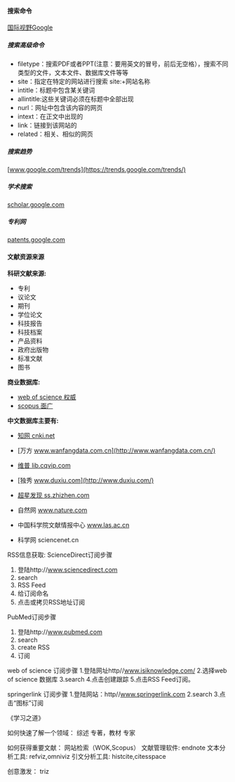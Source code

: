 #### 搜索命令

[国际视野Google](https://www.google.com/ncr/)

##### 搜索高级命令
- filetype：搜索PDF或者PPT(注意：要用英文的冒号，前后无空格），搜索不同类型的文件，文本文件、数据库文件等等
- site：指定在特定的网站进行搜索 site:+网站名称
- intitle：标题中包含某关键词
- allintitle:这些关键词必须在标题中全部出现
- nurl：网址中包含该内容的网页
- intext：在正文中出现的
- link：链接到该网站的
- related：相关、相似的网页

##### 搜索趋势
[www.google.com/trends](https://trends.google.com/trends/)

##### 学术搜索
[scholar.google.com](https://scholar.google.com/)

##### 专利网
[patents.google.com](https://patents.google.com/)

#### 文献资源来源

**科研文献来源:**
- 专利
- 议论文
- 期刊
- 学位论文
- 科技报告
- 科技档案
- 产品资料
- 政府出版物
- 标准文献
- 图书

**商业数据库:**
- [web of science 权威](http://login.webofknowledge.com/)
- [scopus 面广](https://www.scopus.com/)


**中文数据库主要有:**
- [知网 cnki.net](http://cnki.net/)
- [万方 www.wanfangdata.com.cn](http://www.wanfangdata.com.cn/)
- [维普 lib.cqvip.com](http://lib.cqvip.com/)
- [独秀 www.duxiu.com](http://www.duxiu.com/)
- [超星发现 ss.zhizhen.com](http://ss.zhizhen.com/)

- 自然网 www.nature.com 
- 中国科学院文献情报中心 www.las.ac.cn
- 科学网 sciencenet.cn

RSS信息获取:
ScienceDirect订阅步骤
1. 登陆http://www.sciencedirect.com
2. search
3. RSS Feed
4. 给订阅命名
5. 点击或拷贝RSS地址订阅

PubMed订阅步骤
1. 登陆http://www.pubmed.com
2. search
3. create RSS
4. 订阅

web of science 订阅步骤
1.登陆网址http//www.isiknowledge.com/
2.选择web of science 数据库
3.search
4.点击创建跟踪
5.点击RSS Feed订阅。

springerlink 订阅步骤
1.登陆网站：http//www.springerlink.com
2.search
3.点击“图标”订阅

《学习之道》

如何快速了解一个领域：
综述 
专著，教材
专家

如何获得重要文献：
网站检索（WOK,Scopus）
文献管理软件: endnote
文本分析工具:  refviz,omniviz
引文分析工具: histcite,citesspace 

创意激发：
triz













